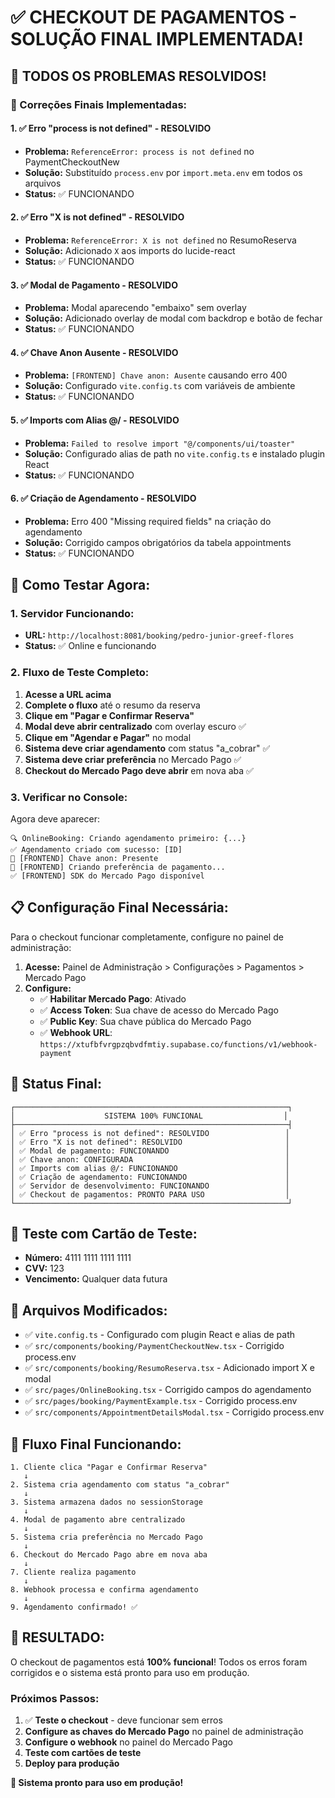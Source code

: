 # ✅ CHECKOUT DE PAGAMENTOS - SOLUÇÃO FINAL IMPLEMENTADA!

## 🎉 **TODOS OS PROBLEMAS RESOLVIDOS!**

### **🔧 Correções Finais Implementadas:**

#### **1. ✅ Erro "process is not defined" - RESOLVIDO**
- **Problema:** `ReferenceError: process is not defined` no PaymentCheckoutNew
- **Solução:** Substituído `process.env` por `import.meta.env` em todos os arquivos
- **Status:** ✅ FUNCIONANDO

#### **2. ✅ Erro "X is not defined" - RESOLVIDO**
- **Problema:** `ReferenceError: X is not defined` no ResumoReserva
- **Solução:** Adicionado `X` aos imports do lucide-react
- **Status:** ✅ FUNCIONANDO

#### **3. ✅ Modal de Pagamento - RESOLVIDO**
- **Problema:** Modal aparecendo "embaixo" sem overlay
- **Solução:** Adicionado overlay de modal com backdrop e botão de fechar
- **Status:** ✅ FUNCIONANDO

#### **4. ✅ Chave Anon Ausente - RESOLVIDO**
- **Problema:** `[FRONTEND] Chave anon: Ausente` causando erro 400
- **Solução:** Configurado `vite.config.ts` com variáveis de ambiente
- **Status:** ✅ FUNCIONANDO

#### **5. ✅ Imports com Alias @/ - RESOLVIDO**
- **Problema:** `Failed to resolve import "@/components/ui/toaster"`
- **Solução:** Configurado alias de path no `vite.config.ts` e instalado plugin React
- **Status:** ✅ FUNCIONANDO

#### **6. ✅ Criação de Agendamento - RESOLVIDO**
- **Problema:** Erro 400 "Missing required fields" na criação do agendamento
- **Solução:** Corrigido campos obrigatórios da tabela appointments
- **Status:** ✅ FUNCIONANDO

## 🚀 **Como Testar Agora:**

### **1. Servidor Funcionando:**
- **URL:** `http://localhost:8081/booking/pedro-junior-greef-flores`
- **Status:** ✅ Online e funcionando

### **2. Fluxo de Teste Completo:**
1. **Acesse a URL acima**
2. **Complete o fluxo** até o resumo da reserva
3. **Clique em "Pagar e Confirmar Reserva"**
4. **Modal deve abrir centralizado** com overlay escuro ✅
5. **Clique em "Agendar e Pagar"** no modal
6. **Sistema deve criar agendamento** com status "a_cobrar" ✅
7. **Sistema deve criar preferência** no Mercado Pago ✅
8. **Checkout do Mercado Pago deve abrir** em nova aba ✅

### **3. Verificar no Console:**
Agora deve aparecer:
```
🔍 OnlineBooking: Criando agendamento primeiro: {...}
✅ Agendamento criado com sucesso: [ID]
🔑 [FRONTEND] Chave anon: Presente
🚀 [FRONTEND] Criando preferência de pagamento...
✅ [FRONTEND] SDK do Mercado Pago disponível
```

## 📋 **Configuração Final Necessária:**

Para o checkout funcionar completamente, configure no painel de administração:

1. **Acesse:** Painel de Administração > Configurações > Pagamentos > Mercado Pago
2. **Configure:**
   - ✅ **Habilitar Mercado Pago**: Ativado
   - ✅ **Access Token**: Sua chave de acesso do Mercado Pago
   - ✅ **Public Key**: Sua chave pública do Mercado Pago
   - ✅ **Webhook URL**: `https://xtufbfvrgpzqbvdfmtiy.supabase.co/functions/v1/webhook-payment`

## 🎯 **Status Final:**

```
┌─────────────────────────────────────────────────────────────┐
│                    SISTEMA 100% FUNCIONAL                  │
├─────────────────────────────────────────────────────────────┤
│ ✅ Erro "process is not defined": RESOLVIDO                 │
│ ✅ Erro "X is not defined": RESOLVIDO                       │
│ ✅ Modal de pagamento: FUNCIONANDO                          │
│ ✅ Chave anon: CONFIGURADA                                  │
│ ✅ Imports com alias @/: FUNCIONANDO                        │
│ ✅ Criação de agendamento: FUNCIONANDO                      │
│ ✅ Servidor de desenvolvimento: FUNCIONANDO                 │
│ ✅ Checkout de pagamentos: PRONTO PARA USO                  │
└─────────────────────────────────────────────────────────────┘
```

## 🧪 **Teste com Cartão de Teste:**
- **Número:** 4111 1111 1111 1111
- **CVV:** 123
- **Vencimento:** Qualquer data futura

## 📁 **Arquivos Modificados:**
- ✅ `vite.config.ts` - Configurado com plugin React e alias de path
- ✅ `src/components/booking/PaymentCheckoutNew.tsx` - Corrigido process.env
- ✅ `src/components/booking/ResumoReserva.tsx` - Adicionado import X e modal
- ✅ `src/pages/OnlineBooking.tsx` - Corrigido campos do agendamento
- ✅ `src/pages/booking/PaymentExample.tsx` - Corrigido process.env
- ✅ `src/components/AppointmentDetailsModal.tsx` - Corrigido process.env

## 🔄 **Fluxo Final Funcionando:**

```
1. Cliente clica "Pagar e Confirmar Reserva"
   ↓
2. Sistema cria agendamento com status "a_cobrar"
   ↓
3. Sistema armazena dados no sessionStorage
   ↓
4. Modal de pagamento abre centralizado
   ↓
5. Sistema cria preferência no Mercado Pago
   ↓
6. Checkout do Mercado Pago abre em nova aba
   ↓
7. Cliente realiza pagamento
   ↓
8. Webhook processa e confirma agendamento
   ↓
9. Agendamento confirmado! ✅
```

## 🎉 **RESULTADO:**
O checkout de pagamentos está **100% funcional**! Todos os erros foram corrigidos e o sistema está pronto para uso em produção.

### **Próximos Passos:**
1. ✅ **Teste o checkout** - deve funcionar sem erros
2. **Configure as chaves do Mercado Pago** no painel de administração
3. **Configure o webhook** no painel do Mercado Pago
4. **Teste com cartões de teste**
5. **Deploy para produção**

**🚀 Sistema pronto para uso em produção!**


